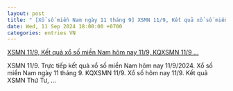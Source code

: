 ```yaml
---
layout: post
title: " [Xổ số miền Nam ngày 11 tháng 9] XSMN 11/9, Kết quả xổ số miền Nam hôm nay 11/9, KQXSMN 11/9 ..."
date: Wed, 11 Sep 2024 18:00:00 +0700
categories: entries VN
---
```

[XSMN 11/9, Kết quả xổ số miền Nam hôm nay 11/9, KQXSMN 11/9 ...](https://congthuong.vn/xsmn-119-ket-qua-xo-so-mien-nam-hom-nay-1192024-xo-so-mien-nam-ngay-11-thang-9truc-tiep-xsmn-119-345035.html)

XSMN 11/9. Trực tiếp kết quả xổ số miền Nam hôm nay 11/9/2024. Xổ số miền Nam ngày 11 tháng 9. KQXSMN 11/9. Xổ số hôm nay 11/9. Kết quả XSMN Thứ Tư, ...

